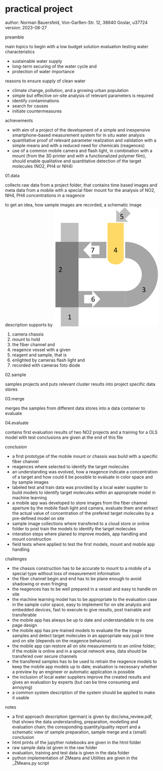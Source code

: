 # practical project

author: Norman Bauersfeld, Von-Garßen-Str. 12, 38640 Goslar, u37724
version: 2023-08-27  

preamble

main topics to begin with a low budget solution evaluation testing water characteristics

- sustainable water supply
- long-term securing of the water cycle and
- protection of water importance

reasons to ensure supply of clean water

- climate change, pollution, and a growing urban population
- simple but effective on-site analysis of relevant parameters is required
- identify contaminations
- search for causes
- initiate countermeasures

achievements

- with aim of a project of the development of a simple and inexpensive smartphone-based measurement system for in situ water analysis
- quantitative proof of relevant parameter realization and validation with a simple means and with a reduced need for chemicals (reagences)
- use of a common mobile camera and flash light, in combination with a mount (from the 3D printer and with a functionalized polymer film), should enable qualitative and quantitative detection of the target molecules (NO2, PH4 or NH4)

01.data

collects raw data from a project folder, that contains time based images and meta data from a mobile
with a special fiber mount for the analysis of NO2, NH4, PH4 concentrations in a reagence

to get an idea, how sample images are recorded, a schematic image description supports by
![](doc/media/aperture.png)

1) camera chassis
2) mount to hold
3) the fiber channel and
4) reagence vessel with a given
5) reagent and sample, that is
6) enlighted by cameras flash light and
7) recorded with cameras foto diode

02.sample

samples projects and puts relevant cluster results into project specific data stores

03.merge

merges the samples from different data stores into a data container to evaluate

04.evaluate

contains first evaluation results of two NO2 projects and a training for a OLS model with test
conclusions are given at the end of this file

conclusion

* a first prototype of the mobile mount or chassis was build with a specific fiber channel
* reagences where selected to identify the target molecules
* an understanding was evolved, how a reagence indicate a concentration of a target and how could it be possible to evaluate in color space and by sample images
* labeled test and train data was provided by a local water supplier to build models to identify target molecules within an appropriate model in machine learning
* a mobile app was developed to store images from the fiber channel aperture by the mobile flash light and camera, evaluate them and extract the actual value of concentration of the prefered target molecules by a pre-defined model on site
* sample image collections where transfered to a cloud store or online folder to post train the models to identify the target molecules
* interation steps where planed to improve models, app handling and mount construction
* field tests where applied to test the first models, mount and mobile app handling

challenges

* the chassis construction has to be accurate to mount to a mobile of a special type without loss of measurement information
* the fiber channel begin and end has to be plane enough to avoid shadowing or even fringing
* the reagences has to be well prepared in a vessel and easy to handle on site
* the machine learning model has to be appropriate to the evaluation case in the sample color space, easy to implement for on site analysis and embedded devices, fast to execute to give results, post trainable and transferable
* the mobile app has always be up to date and understandable in its one page design
* the mobile app has pre-trained models to evaluate the the image samples and detect target molecules in an appropriate way just in time and on site (depends on the reagence behaviour)
* the mobile app can restore all on site measurements to an online folder; if the mobile is online and in a special network area, data should be transfered over secure channels
* the transfered samples has to be used to retrain the reagence models to keep the mobile app models up to date;
  evaluation is necessary whether a preview by an engineer or automatic application is possible
* the inclusion of local water suppliers improve the created results and gives an evaluation by experts
  (but can be time consuming and annoying)
* a common system description of the system should be applied to make it usable

notes

- a first approach description (german) is given by doc/sma_review.pdf,
  that shows the data understanding, preparation, modelling and evaluation chain;
  the coresponding quantity/quality report and a schematic view of sample preparation,
  sample merge and a (small) conclusion
- html prints of the jupyther notebooks are given in the html folder
- raw sample data ist given in the raw folder
- evaluation, training and test data is given in the data folder
- python implementation of ZMeans and Utilities are given in the _ZMeans.py script
